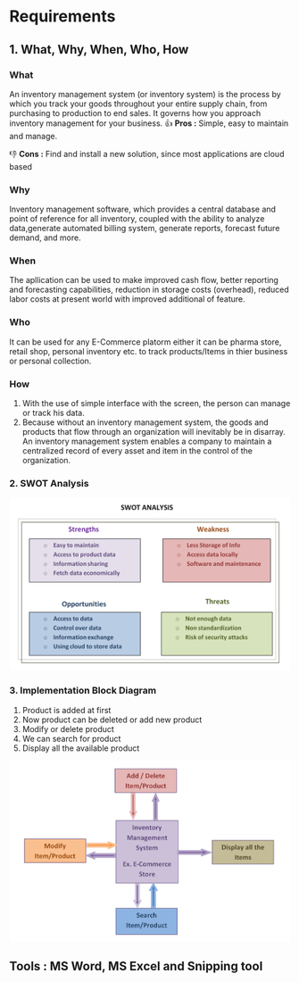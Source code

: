 # Requirements

## 1. What, Why, When, Who, How
### What
An inventory management system (or inventory system) is the process by which you track your goods throughout your entire supply chain, from purchasing to production to end sales. It governs how you approach inventory management for your business.
  :+1: **Pros :**  Simple, easy to maintain and manage.

  :-1: **Cons :**   Find and install a new solution, since most applications are cloud based
   
### Why
Inventory management software, which provides a central database and point of reference for all inventory, coupled with the ability to analyze data,generate automated billing system, generate reports, forecast future demand, and more.

### When
The apllication can be used to make improved cash flow, better reporting and forecasting capabilities, reduction in storage costs (overhead), reduced labor costs at present world with improved additional of feature.

### Who
It can be used for any E-Commerce platorm either it can be pharma store, retail shop, personal inventory etc. to track products/Items in thier business or personal collection.

### How
1.  With the use of simple interface with the screen, the person can manage or track his data.
2.  Because without an inventory management system, the goods and products that flow through an organization will inevitably be in disarray. An inventory management system enables a company to maintain a centralized record of every asset and item in the control of the organization.

### 2. SWOT Analysis
![SWOT Analysis](https://github.com/Lokesh12121/M1_Inventary_Managment_System/blob/main/1_Requirements/swot_analysis.PNG)
  
### 3. Implementation Block Diagram
1.  Product is added at first
2.  Now product can be deleted or add new product
3.  Modify or delete product
4.  We can search for product
5.  Display all the available product
 
![Design Flow](https://github.com/Lokesh12121/M1_Inventary_Managment_System/blob/main/1_Requirements/designflow.PNG)

## Tools : MS Word, MS Excel and Snipping tool

